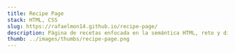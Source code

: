 ```yaml
---
title: Recipe Page
stack: HTML, CSS
slug: https://rafaelmon14.github.io/recipe-page/
description: Página de recetas enfocada en la semántica HTML, reto y diseño de Frontend Mentor.
thumb: ../images/thumbs/recipe-page.png
---
```


